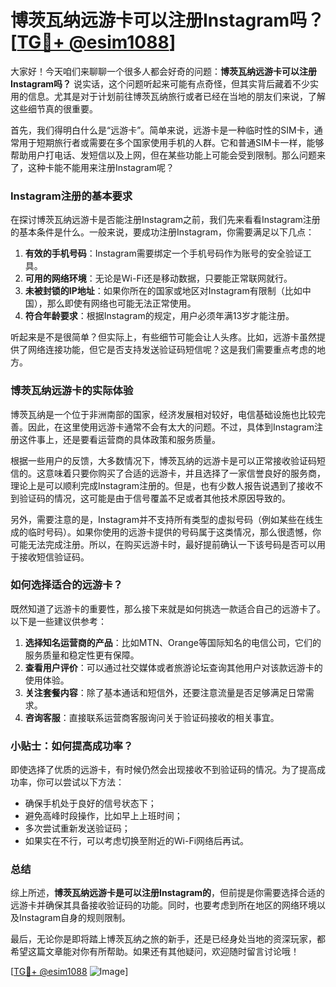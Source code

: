 # 博茨瓦纳远游卡可以注册Instagram吗？[[TG💪+ @esim1088](https://t.me/s/esim1088)]

大家好！今天咱们来聊聊一个很多人都会好奇的问题：**博茨瓦纳远游卡可以注册Instagram吗？** 说实话，这个问题听起来可能有点奇怪，但其实背后藏着不少实用的信息。尤其是对于计划前往博茨瓦纳旅行或者已经在当地的朋友们来说，了解这些细节真的很重要。

首先，我们得明白什么是“远游卡”。简单来说，远游卡是一种临时性的SIM卡，通常用于短期旅行者或需要在多个国家使用手机的人群。它和普通SIM卡一样，能够帮助用户打电话、发短信以及上网，但在某些功能上可能会受到限制。那么问题来了，这种卡能不能用来注册Instagram呢？

### Instagram注册的基本要求

在探讨博茨瓦纳远游卡是否能注册Instagram之前，我们先来看看Instagram注册的基本条件是什么。一般来说，要成功注册Instagram，你需要满足以下几点：

1. **有效的手机号码**：Instagram需要绑定一个手机号码作为账号的安全验证工具。
2. **可用的网络环境**：无论是Wi-Fi还是移动数据，只要能正常联网就行。
3. **未被封锁的IP地址**：如果你所在的国家或地区对Instagram有限制（比如中国），那么即使有网络也可能无法正常使用。
4. **符合年龄要求**：根据Instagram的规定，用户必须年满13岁才能注册。

听起来是不是很简单？但实际上，有些细节可能会让人头疼。比如，远游卡虽然提供了网络连接功能，但它是否支持发送验证码短信呢？这是我们需要重点考虑的地方。

### 博茨瓦纳远游卡的实际体验

博茨瓦纳是一个位于非洲南部的国家，经济发展相对较好，电信基础设施也比较完善。因此，在这里使用远游卡通常不会有太大的问题。不过，具体到Instagram注册这件事上，还是要看运营商的具体政策和服务质量。

根据一些用户的反馈，大多数情况下，博茨瓦纳的远游卡是可以正常接收验证码短信的。这意味着只要你购买了合适的远游卡，并且选择了一家信誉良好的服务商，理论上是可以顺利完成Instagram注册的。但是，也有少数人报告说遇到了接收不到验证码的情况，这可能是由于信号覆盖不足或者其他技术原因导致的。

另外，需要注意的是，Instagram并不支持所有类型的虚拟号码（例如某些在线生成的临时号码）。如果你使用的远游卡提供的号码属于这类情况，那么很遗憾，你可能无法完成注册。所以，在购买远游卡时，最好提前确认一下该号码是否可以用于接收短信验证码。

### 如何选择适合的远游卡？

既然知道了远游卡的重要性，那么接下来就是如何挑选一款适合自己的远游卡了。以下是一些建议供参考：

1. **选择知名运营商的产品**：比如MTN、Orange等国际知名的电信公司，它们的服务质量和稳定性更有保障。
2. **查看用户评价**：可以通过社交媒体或者旅游论坛查询其他用户对该款远游卡的使用体验。
3. **关注套餐内容**：除了基本通话和短信外，还要注意流量是否足够满足日常需求。
4. **咨询客服**：直接联系运营商客服询问关于验证码接收的相关事宜。

### 小贴士：如何提高成功率？

即使选择了优质的远游卡，有时候仍然会出现接收不到验证码的情况。为了提高成功率，你可以尝试以下方法：

- 确保手机处于良好的信号状态下；
- 避免高峰时段操作，比如早上上班时间；
- 多次尝试重新发送验证码；
- 如果实在不行，可以考虑切换至附近的Wi-Fi网络后再试。

### 总结

综上所述，**博茨瓦纳远游卡是可以注册Instagram的**，但前提是你需要选择合适的远游卡并确保其具备接收验证码的功能。同时，也要考虑到所在地区的网络环境以及Instagram自身的规则限制。

最后，无论你是即将踏上博茨瓦纳之旅的新手，还是已经身处当地的资深玩家，都希望这篇文章能对你有所帮助。如果还有其他疑问，欢迎随时留言讨论哦！

[[TG💪+ @esim1088](https://t.me/s/esim1088) ![Image](https://i.postimg.cc/4NQfJmqS/Snipaste-2025-05-13-00-14-12.png)]